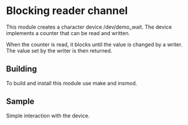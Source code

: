 # Blocking reader channel
This module creates a character device /dev/demo_wait.
The device implements a counter that can be read and written.

When the counter is read, it blocks until the value is changed
by a writer. The value set by the writer is then returned.

## Building
To build and install this module use make and insmod.

## Sample
Simple interaction with the device.
